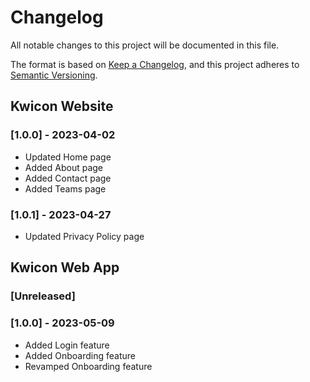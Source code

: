 # Changelog

All notable changes to this project will be documented in this file.

The format is based on [Keep a Changelog](https://keepachangelog.com/en/1.0.0/),
and this project adheres to [Semantic Versioning](https://semver.org/spec/v2.0.0.html).

## Kwicon Website

### [1.0.0] - 2023-04-02

- Updated Home page
- Added About page
- Added Contact page
- Added Teams page

### [1.0.1] - 2023-04-27

- Updated Privacy Policy page

## Kwicon Web App

### [Unreleased]

### [1.0.0] - 2023-05-09

- Added Login feature
- Added Onboarding feature
- Revamped Onboarding feature
